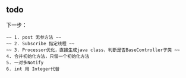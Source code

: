 ## todo
下一步：

    ~~ 1. post 无参方法 ~~
    ~~ 2. Subscribe 指定线程 ~~
    ~~ 3. Processor优化，直接生成java class，判断是否BaseController子类 ~~
    4. 合并初始化方法，只留一个初始化方法
    5. 一对多Notify
    6. int 用 Integer代替